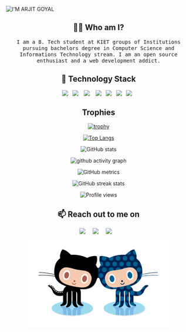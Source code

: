 ![I'M ARJIT GOYAL](https://user-images.githubusercontent.com/75082382/138858009-732ab593-4528-427c-a96f-235b2276d45d.png)

<h3 align="center"></h3>

<h2 align="center"> 👨‍💻 Who am I?</h2>
<p align="center">
  <samp>I am a B. Tech student at KIET groups of Institutions pursuing bachelors degree in Computer Science and Informations Technology stream. I am an open source enthusiast and a web development addict.
</samp><br>
</p>









<h2 align="center"> 🔭 Technology Stack</h2>

<p align="center">
<img src="https://img.shields.io/badge/git%20-%231572B6.svg?&style=for-the-badge&logo=git&logoColor=white" />&nbsp;&nbsp;
<img src="https://img.shields.io/badge/django%20-%2343853D.svg?&style=for-the-badge&logo=django&logoColor=white" />&nbsp;&nbsp;&nbsp;
<img src="https://img.shields.io/badge/html5%20-%2343853D.svg?&style=for-the-badge&logo=html5&logoColor=white" />&nbsp;&nbsp;&nbsp;
<img src="https://img.shields.io/badge/css3%20-%2343853D.svg?&style=for-the-badge&logo=css3&logoColor=white " />&nbsp;&nbsp;
<img src="https://img.shields.io/badge/javascript%20-%2343853D.svg?&style=for-the-badge&logo=javascript&logoColor=white " />&nbsp;&nbsp;
<img src="https://img.shields.io/badge/python%20-%2342853D.svg?&style=for-the-badge&logo=python&logoColor=white" />&nbsp;&nbsp; 
<img src="https://img.shields.io/badge/c++%20-%2343853D.svg?&style=for-the-badge&logo=c++&logoColor=white"/>&nbsp;&nbsp;
 </p>

<h2 align="center">Trophies</h2>
<div align="center">
    
[![trophy](https://github-profile-trophy.vercel.app/?username=ryo-ma&theme=onedark)](https://github.com/ryo-ma/github-profile-trophy)

</div>
<div align="center">
    
[![Top Langs](https://github-readme-stats.vercel.app/api/top-langs/?username=arjit1704)](https://github.com/anuraghazra/github-readme-stats)
    </div> 
    
<div align="center">
    
![GitHub stats](https://github-readme-stats.vercel.app/api?username=arjit1704&show_icons=true)  
<div>
    
 <div align="center">
     
     
![github activity graph](https://activity-graph.herokuapp.com/graph?username=arjit1704&theme=dracula&layout=compact&title_color=FF69B4&hide_border=true&area=true)
</div>
    
<div align="center">
    
![GitHub metrics](https://metrics.lecoq.io/arjit1704)  
</div>
    
<div align="center">
    
![GitHub streak stats](https://github-readme-streak-stats.herokuapp.com/?user=arjit1704)  
</div>
    
<div align="center">
        
![Profile views](https://gpvc.arturio.dev/rjit1704)  
 </div>


<h2 align="center">📫 Reach out to me on</h2>
<p align="center">
  <a target="_blank"href="https://www.linkedin.com/in/arjit-goyal-470a47204/"><img src="https://img.shields.io/badge/linkedin-%230077B5.svg?&style=for-the-badge&logo=linkedin&logoColor=white" /></a>&nbsp;&nbsp;&nbsp;&nbsp;
  <a target="_blank"href="https://twitter.com/ArjitGoyal1?s=08"><img src="https://img.shields.io/badge/twitter-%231DA1F2.svg?&style=for-the-badge&logo=twitter&logoColor=white" /></a>&nbsp;&nbsp;&nbsp;&nbsp;
  <a href="mailto:arjitgoyal1704@gmail.com"><img src="https://img.shields.io/badge/gmail-%23D14836.svg?&style=for-the-badge&logo=gmail&logoColor=white" /></a>&nbsp;&nbsp;&nbsp;&nbsp;
</p>

<p align="center">
    <a href="https://github.com/arjit1704"><img src="forkit.gif "/></a> 
</p>
<!--
**arjit1704/arjit1704** is a ✨ _special_ ✨ repository because its `README.md` (this file) appears on your GitHub profile.

Here are some ideas to get you started:

- 🔭 I’m currently working on ...
- 🌱 I’m currently learning ...
- 👯 I’m looking to collaborate on ...
- 🤔 I’m looking for help with ...
- 💬 Ask me about ...
- 📫 How to reach me: ...
- 😄 Pronouns: ...
- ⚡ Fun fact: ...
-->
